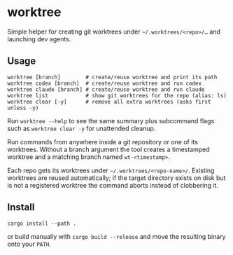 # worktree

Simple helper for creating git worktrees under `~/.worktrees/<repo>/…` and launching dev agents.

## Usage

```
worktree [branch]        # create/reuse worktree and print its path
worktree codex [branch]  # create/reuse worktree and run codex
worktree claude [branch] # create/reuse worktree and run claude
worktree list            # show git worktrees for the repo (alias: ls)
worktree clear [-y]      # remove all extra worktrees (asks first unless -y)
```

Run `worktree --help` to see the same summary plus subcommand flags such as
`worktree clear -y` for unattended cleanup.

Run commands from anywhere inside a git repository or one of its worktrees. Without a
branch argument the tool creates a timestamped worktree and a matching branch named
`wt-<timestamp>`.

Each repo gets its worktrees under `~/.worktrees/<repo-name>/`. Existing worktrees are
reused automatically; if the target directory exists on disk but is not a registered
worktree the command aborts instead of clobbering it.

## Install

```
cargo install --path .
```

or build manually with `cargo build --release` and move the resulting binary onto your
`PATH`.
